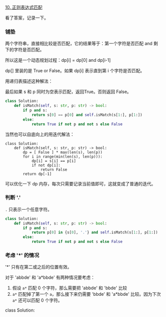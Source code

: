[10. 正则表达式匹配](https://leetcode-cn.com/problems/regular-expression-matching/)

看了答案，记录一下。

### 铺垫

两个字符串，直接相比较是否匹配，它的结果等于：第一个字符是否匹配 and 剩下的字符是否匹配。

所以这是一个动态规划过程：dp[i] = dp[0] and dp[i-1]

dp[] 里装的是 True or False。如果 dp[i] 表示直到第 i 个字符是否匹配。

用递归表描述这种解法：

最后如果 s 和 p 同时为空表示匹配，返回True。否则返回 False。

```py
class Solution:
    def isMatch(self, s: str, p: str) -> bool:
        if p and s:
            return s[0] == p[0] and self.isMatch(s[1:], p[1:])
        else:
            return True if not p and not s else False
```

当然也可以自底向上的用迭代解法：

```
class Solution:
    def isMatch(self, s: str, p: str) -> bool:
        dp = [ False ] * max(len(s), len(p))
        for i in range(min(len(s), len(p))):
            dp[i] = s[i] == p[i]
            if not dp[i]:
                return False
        return dp[-1]
```

可以优化一下 dp 内存，每次只需要记录当前值即可，这就变成了普通的迭代。

### 判断 '.' 

`.` 只表示一个任意字符。

```py
class Solution:
    def isMatch(self, s: str, p: str) -> bool:
        if p and s:
            return p[0] in {s[0], '.'} and self.isMatch(s[1:], p[1:])
        else:
            return True if not p and not s else False
```

### 考虑 '*' 的情况

'*' 只有在第二或之后的位置有效。

对于 'abbde' 和 'a*bbde' 有两种情况要考虑：

1. 假设 `a*` 匹配 0 个字符，那么需要把 'abbde' 和 'bbde' 比较
2. `a*` 匹配掉了第一个 `a`，那么接下来仍需要 'bbde' 和 'a*bbde' 比较。因为下次 `a*` 还可以匹配 0 个字符。



class Solution:
